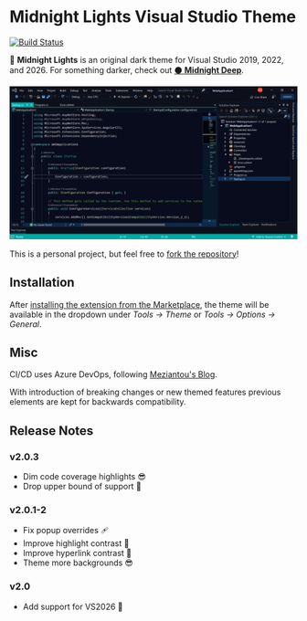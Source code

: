 # Midnight Lights Visual Studio Theme

[![Build Status](https://dev.azure.com/austinstanding/Midnight%20Lights/_apis/build/status/Midnight%20Lights?branchName=master)](https://dev.azure.com/austinstanding/Midnight%20Lights/_build/latest?definitionId=3&branchName=master)

🌌 **Midnight Lights** is an original dark theme for Visual Studio 2019, 2022, and 2026. For something darker, check out [⚫ **Midnight Deep**](https://marketplace.visualstudio.com/items?itemName=AustinStanding.vsthememidnightdeep).

![Midnight Lights Screenshot](https://github.com/austinstanding/midnight-lights-vstheme/raw/master/MidnightLightsProject/screenshot1.png)

This is a personal project, but feel free to [fork the repository](https://github.com/austinstanding/midnight-lights-vstheme)!

## Installation

After [installing the extension from the Marketplace](https://marketplace.visualstudio.com/items?itemName=AustinStanding.vsthememidnightlights), the theme will be available in the dropdown under *Tools -> Theme* or *Tools -> Options -> General*.

## Misc

CI/CD uses Azure DevOps, following [Meziantou's Blog](https://www.meziantou.net/ci-cd-pipeline-for-a-visual-studio-extension-vsix-using-azure-devops.htm).

With introduction of breaking changes or new themed features previous elements are kept for backwards compatibility.

## Release Notes

### v2.0.3

- Dim code coverage highlights 😎
- Drop upper bound of support 🔧

### v2.0.1-2

- Fix popup overrides 🩹
- Improve highlight contrast 🚸
- Improve hyperlink contrast 🚸
- Theme more backgrounds 😎

### v2.0

- Add support for VS2026 🔧
